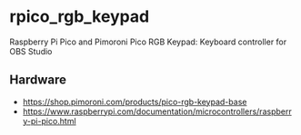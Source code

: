 # rpico_rgb_keypad

Raspberry Pi Pico and Pimoroni Pico RGB Keypad: Keyboard controller for OBS Studio

## Hardware

* https://shop.pimoroni.com/products/pico-rgb-keypad-base
* https://www.raspberrypi.com/documentation/microcontrollers/raspberry-pi-pico.html
